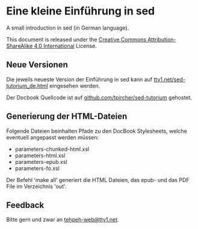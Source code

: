 Eine kleine Einführung in sed
=============================

A small introduction in sed (in German language).

This document is released under the
[Creative Commons Attribution-ShareAlike 4.0 International] License.


Neue Versionen
--------------

Die jeweils neueste Version der Einführung in sed kann auf
[tty1.net/sed-tutorium_de.html] eingesehen werden.

Der Docbook Quellcode ist auf
[github.com/tpircher/sed-tutorium] gehostet.


Generierung der HTML-Dateien
----------------------------

Folgende Dateien beinhalten Pfade zu den DocBook Stylesheets, welche eventuell angepasst werden müssen:
- parameters-chunked-html.xsl
- parameters-html.xsl
- parameters-epub.xsl
- parameters-fo.xsl

Der Befehl 'make all' generiert die HTML Dateien, das epub- und das PDF File im Verzeichnis 'out'.


Feedback
--------

Bitte gern und zwar an <tehpeh-web@tty1.net>.


[Creative Commons Attribution-ShareAlike 4.0 International]: https://creativecommons.org/licenses/by-sa/4.0/
[tty1.net/sed-tutorium_de.html]: https://tty1.net/sed-tutorium_de.html
[github.com/tpircher/sed-tutorium]: https://github.com/tpircher/sed-tutorium
